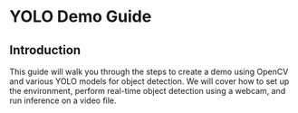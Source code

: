 # YOLO Demo Guide

## Introduction
This guide will walk you through the steps to create a demo using OpenCV and various YOLO models for object detection. We will cover how to set up the environment, perform real-time object detection using a webcam, and run inference on a video file. 